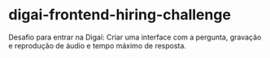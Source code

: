 # digai-frontend-hiring-challenge
Desafio para entrar na Digaí: Criar uma interface com a pergunta, gravação e reprodução de áudio e tempo máximo de resposta.
